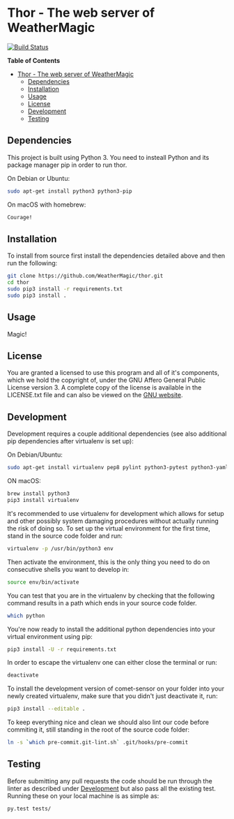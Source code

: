 Thor - The web server of WeatherMagic
=============================

[![Build Status](https://travis-ci.org/WeatherMagic/thor.svg?branch=master)](https://travis-ci.org/WeatherMagic/thor)


<!-- markdown-toc start - Don't edit this section. Run M-x markdown-toc-generate-toc again -->
**Table of Contents**

- [Thor - The web server of WeatherMagic](#thor---the-web-server-of-weathermagic)
    - [Dependencies](#dependencies)
    - [Installation](#installation)
    - [Usage](#usage)
    - [License](#license)
    - [Development](#development)
    - [Testing](#testing)

<!-- markdown-toc end -->


Dependencies
------------

This project is built using Python 3. You need to insteall Python and its package manager pip in order to run thor.

On Debian or Ubuntu:

```bash
sudo apt-get install python3 python3-pip
```

On macOS with homebrew:

```bash
Courage!
```

Installation
------------

To install from source first install the dependencies detailed above and then run the following:

```bash
git clone https://github.com/WeatherMagic/thor.git
cd thor
sudo pip3 install -r requirements.txt
sudo pip3 install .
```



Usage
-----

Magic!


License
-------

You are granted a licensed to use this program and all of it's components, which we hold the copyright of, under the GNU Affero General Public License version 3. A complete copy of the license is available in the LICENSE.txt file and can also be viewed on the [GNU website](http://www.gnu.org/licenses/agpl-3.0.html).



Development
-----------

Development requires a couple additional dependencies (see also additional pip dependencies after virtualenv is set up):

On Debian/Ubuntu:

```bash
sudo apt-get install virtualenv pep8 pylint python3-pytest python3-yaml
```

ON macOS:

```bash
brew install python3
pip3 install virtualenv
```

It's recommended to use virtualenv for development which allows for setup and other possibly system damaging procedures without actually running the risk of doing so. To set up the virtual environment for the first time, stand in the source code folder and run:

```bash
virtualenv -p /usr/bin/python3 env
```

Then activate the environment, this is the only thing you need to do on consecutive shells you want to develop in:

```bash
source env/bin/activate
```

You can test that you are in the virtualenv by checking that the following command results in a path which ends in your source code folder.

```bash
which python
```

You're now ready to install the additional python dependencies into your virtual environment using pip:

```bash
pip3 install -U -r requirements.txt
```

In order to escape the virtualenv one can either close the terminal or run:

```bash
deactivate
```
To install the development version of comet-sensor on your folder into your newly created virtualenv, make sure that you didn't just deactivate it, run:

```bash
pip3 install --editable .
```

To keep everything nice and clean we should also lint our code before commiting it, still standing in the root of the source code folder:

```bash
ln -s `which pre-commit.git-lint.sh` .git/hooks/pre-commit
```


Testing
-------

Before submitting any pull requests the code should be run through the linter as described under [Development](#development) but also pass all the existing test. Running these on your local machine is as simple as:

```bash
py.test tests/
```
